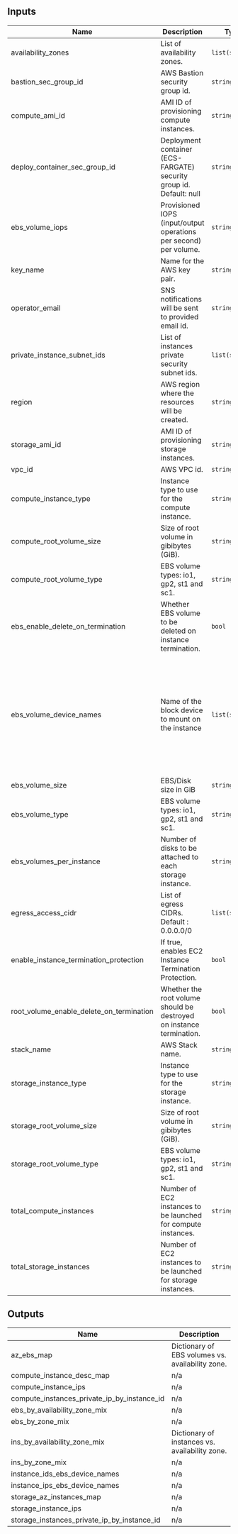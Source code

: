 ## Inputs

| Name | Description | Type | Default | Required |
|------|-------------|------|---------|:-----:|
| availability\_zones | List of availability zones. | `list(string)` | n/a | yes |
| bastion\_sec\_group\_id | AWS Bastion security group id. | `string` | n/a | yes |
| compute\_ami\_id | AMI ID of provisioning compute instances. | `string` | n/a | yes |
| deploy\_container\_sec\_group\_id | Deployment container (ECS-FARGATE) security group id. Default: null | `string` | n/a | yes |
| ebs\_volume\_iops | Provisioned IOPS (input/output operations per second) per volume. | `string` | n/a | yes |
| key\_name | Name for the AWS key pair. | `string` | n/a | yes |
| operator\_email | SNS notifications will be sent to provided email id. | `string` | n/a | yes |
| private\_instance\_subnet\_ids | List of instances private security subnet ids. | `list(string)` | n/a | yes |
| region | AWS region where the resources will be created. | `string` | n/a | yes |
| storage\_ami\_id | AMI ID of provisioning storage instances. | `string` | n/a | yes |
| vpc\_id | AWS VPC id. | `string` | n/a | yes |
| compute\_instance\_type | Instance type to use for the compute instance. | `string` | `"t2.medium"` | no |
| compute\_root\_volume\_size | Size of root volume in gibibytes (GiB). | `string` | `100` | no |
| compute\_root\_volume\_type | EBS volume types: io1, gp2, st1 and sc1. | `string` | `"gp2"` | no |
| ebs\_enable\_delete\_on\_termination | Whether EBS volume to be deleted on instance termination. | `bool` | `false` | no |
| ebs\_volume\_device\_names | Name of the block device to mount on the instance | `list(string)` | <pre>[<br>  "/dev/xvdf",<br>  "/dev/xvdg",<br>  "/dev/xvdh",<br>  "/dev/xvdi",<br>  "/dev/xvdj",<br>  "/dev/xvdk",<br>  "/dev/xvdl",<br>  "/dev/xvdm",<br>  "/dev/xvdn",<br>  "/dev/xvdo",<br>  "/dev/xvdp"<br>]</pre> | no |
| ebs\_volume\_size | EBS/Disk size in GiB | `string` | `500` | no |
| ebs\_volume\_type | EBS volume types: io1, gp2, st1 and sc1. | `string` | `"gp2"` | no |
| ebs\_volumes\_per\_instance | Number of disks to be attached to each storage instance. | `string` | `1` | no |
| egress\_access\_cidr | List of egress CIDRs. Default : 0.0.0.0/0 | `list(string)` | <pre>[<br>  "0.0.0.0/0"<br>]</pre> | no |
| enable\_instance\_termination\_protection | If true, enables EC2 Instance Termination Protection. | `bool` | `false` | no |
| root\_volume\_enable\_delete\_on\_termination | Whether the root volume should be destroyed on instance termination. | `bool` | `true` | no |
| stack\_name | AWS Stack name. | `string` | `"Spectrum-Scale"` | no |
| storage\_instance\_type | Instance type to use for the storage instance. | `string` | `"t2.medium"` | no |
| storage\_root\_volume\_size | Size of root volume in gibibytes (GiB). | `string` | `100` | no |
| storage\_root\_volume\_type | EBS volume types: io1, gp2, st1 and sc1. | `string` | `"gp2"` | no |
| total\_compute\_instances | Number of EC2 instances to be launched for compute instances. | `string` | `"2"` | no |
| total\_storage\_instances | Number of EC2 instances to be launched for storage instances. | `string` | `"2"` | no |

## Outputs

| Name | Description |
|------|-------------|
| az\_ebs\_map | Dictionary of EBS volumes vs. availability zone. |
| compute\_instance\_desc\_map | n/a |
| compute\_instance\_ips | n/a |
| compute\_instances\_private\_ip\_by\_instance\_id | n/a |
| ebs\_by\_availability\_zone\_mix | n/a |
| ebs\_by\_zone\_mix | n/a |
| ins\_by\_availability\_zone\_mix | Dictionary of instances vs. availability zone. |
| ins\_by\_zone\_mix | n/a |
| instance\_ids\_ebs\_device\_names | n/a |
| instance\_ips\_ebs\_device\_names | n/a |
| storage\_az\_instances\_map | n/a |
| storage\_instance\_ips | n/a |
| storage\_instances\_private\_ip\_by\_instance\_id | n/a |

